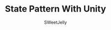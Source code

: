 ---
layout: post
title:  "State Pattern With Unity"
author: SWeetJelly
categories: [ c#, design pattern, unity ]
image: assets/images/5.jpg
featured: true
---